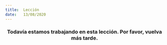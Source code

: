 ```yaml
---
title:  Lección
date:   13/08/2020
---
```


### <center>Todavía estamos trabajando en esta lección. Por favor, vuelva más tarde.</center>